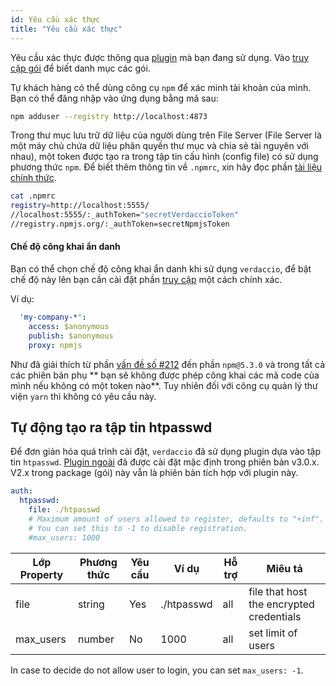 ```yaml
---
id: Yêu cầu xác thực
title: "Yêu cầu xác thực"
---
```

Yêu cầu xác thực được thông qua [plugin](plugins.md) mà bạn đang sử dụng. Vào [truy cập gói](packages.md) để biết danh mục các gói.

Tự khách hàng có thể dùng công cụ `npm` để xác minh tài khoản của mình. Bạn có thể đăng nhập vào ứng dụng bằng mã sau:

```bash
npm adduser --registry http://localhost:4873
```

Trong thư mục lưu trữ dữ liệu của người dùng trên File Server (File Server là một máy chủ chứa dữ liệu phân quyền thư mục và chia sẻ tài nguyên với nhau), một token được tạo ra trong tập tin cấu hình (config file) có sử dụng phương thức `npm`. Để biết thêm thông tin về `.npmrc`, xin hãy đọc phần [tài liệu chính thức](https://docs.npmjs.com/files/npmrc).

```bash
cat .npmrc
registry=http://localhost:5555/
//localhost:5555/:_authToken="secretVerdaccioToken"
//registry.npmjs.org/:_authToken=secretNpmjsToken
```

#### Chế độ công khai ẩn danh

Bạn có thể chọn chế độ công khai ẩn danh khi sử dụng `verdaccio`, để bật chế độ này lên bạn cần cài đặt phần [truy cập](packages.md) một cách chính xác.

Ví dụ:

```yaml
  'my-company-*':
    access: $anonymous
    publish: $anonymous
    proxy: npmjs
```

Như đã giải thích từ phần [vấn đề số #212](https://github.com/verdaccio/verdaccio/issues/212#issuecomment-308578500) đến phần `npm@5.3.0` và trong tất cả các phiên bản phụ ** bạn sẽ không được phép công khai các mã code của mình nếu không có một token nào**. Tuy nhiên đối với công cụ quản lý thư viện `yarn` thì không có yêu cầu này.

## Tự động tạo ra tập tin htpasswd

Để đơn giản hóa quá trình cài đặt, `verdaccio` đã sử dụng plugin dựa vào tập tin `htpasswd`. [Plugin ngoài](https://github.com/verdaccio/verdaccio-htpasswd) đã được cài đặt mặc định trong phiên bản v3.0.x. V2.x trong package (gói) này vẫn là phiên bản tích hợp với plugin này.

```yaml
auth:
  htpasswd:
    file: ./htpasswd
    # Maximum amount of users allowed to register, defaults to "+inf".
    # You can set this to -1 to disable registration.
    #max_users: 1000
```

| Lớp Property | Phương thức | Yêu cầu | Ví dụ      | Hỗ trợ | Miêu tả                                  |
| ------------ | ----------- | ------- | ---------- | ------ | ---------------------------------------- |
| file         | string      | Yes     | ./htpasswd | all    | file that host the encrypted credentials |
| max_users    | number      | No      | 1000       | all    | set limit of users                       |

In case to decide do not allow user to login, you can set `max_users: -1`.